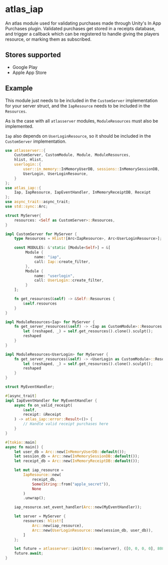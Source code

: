 # atlas_iap

An atlas module used for validating purchases made through Unity's In App Purchases plugin.
Validated purchases get stored in a receipts database, and trigger a callback which can be
registered to handle giving the players resource, or marking them as subscribed.

## Stores supported
 - Google Play
 - Apple App Store

## Example
This module just needs to be included in the `CustomServer` implementation for your server
struct, and the `IapResource` needs to be included in the `Resources`.

As is the case with all `atlasserver` modules, `ModuleResources` must also be implemented.

`Iap` also depends on `UserLoginResource`, so it should be included in the `CustomServer`
implementation.

```rust
use atlasserver::{
    CustomServer, CustomModule, Module, ModuleResources,
    hlist, Hlist,
    userlogin::{
        user::in_memory::InMemoryUserDB, sessions::InMemorySessionDB,
        UserLogin, UserLoginResource,
    }
};
use atlas_iap::{
    Iap, IapResource, IapEventHandler, InMemoryReceiptDB, Receipt
};
use async_trait::async_trait;
use std::sync::Arc;

struct MyServer{
    resources: <Self as CustomServer>::Resources,
}

impl CustomServer for MyServer {
    type Resources = Hlist![Arc<IapResource>, Arc<UserLoginResource>];

    const MODULES: &'static [Module<Self>] = &[
         Module {
             name: "iap",
             call: Iap::create_filter,
         },
         Module {
             name: "userlogin",
             call: UserLogin::create_filter,
         }
    ];

    fn get_resources(&self) -> &Self::Resources {
        &self.resources
    }
}

impl ModuleResources<Iap> for MyServer {
    fn get_server_resources(&self) -> <Iap as CustomModule>::Resources {
        let (reshaped, _) = self.get_resources().clone().sculpt();
        reshaped
    }
}

impl ModuleResources<UserLogin> for MyServer {
    fn get_server_resources(&self) -> <UserLogin as CustomModule>::Resources {
        let (reshaped, _) = self.get_resources().clone().sculpt();
        reshaped
    }
}

struct MyEventHandler;

#[async_trait]
impl IapEventHandler for MyEventHandler {
    async fn on_valid_receipt(
        &self,
        receipt: &Receipt
    ) -> atlas_iap::error::Result<()> {
        // Handle valid receipt purchases here
    }
}

#[tokio::main]
async fn main() {
    let user_db = Arc::new(InMemoryUserDB::default());
    let session_db = Arc::new(InMemorySessionDB::default());
    let receipt_db = Arc::new(InMemoryReceiptDB::default());

    let mut iap_resource =
        IapResource::new(
            receipt_db,
            Some(String::from("apple_secret")),
            None
        )
        .unwrap();

    iap_resource.set_event_handler(Arc::new(MyEventHandler));

    let server = MyServer {
        resources: hlist![
            Arc::new(iap_resource),
            Arc::new(UserLoginResource::new(session_db, user_db)),
        ]
    };

    let future = atlasserver::init(Arc::new(server), ([0, 0, 0, 0], 8080));
    future.await;
}
```

